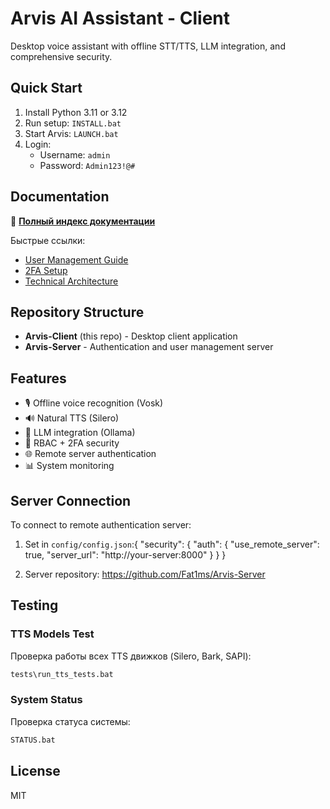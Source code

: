 ﻿# Arvis AI Assistant - Client

Desktop voice assistant with offline STT/TTS, LLM integration, and comprehensive security.

## Quick Start

1. Install Python 3.11 or 3.12
2. Run setup: ```INSTALL.bat```
3. Start Arvis: ```LAUNCH.bat```
4. Login: 
   - Username: ```admin```
   - Password: ```Admin123!@#```

## Documentation

📖 **[Полный индекс документации](docs/INDEX.md)**

Быстрые ссылки:
- [User Management Guide](docs/user-guide/USER_MANAGEMENT_GUIDE.md)
- [2FA Setup](docs/user-guide/USER_GUIDE_2FA.md)
- [Technical Architecture](docs/technical/HYBRID_ARCHITECTURE_DESIGN.md)

## Repository Structure

- **Arvis-Client** (this repo) - Desktop client application
- **Arvis-Server** - Authentication and user management server

## Features

- 🎙️ Offline voice recognition (Vosk)
- 🔊 Natural TTS (Silero)
- 🤖 LLM integration (Ollama)
- 🔐 RBAC + 2FA security
- 🌐 Remote server authentication
- 📊 System monitoring

## Server Connection

To connect to remote authentication server:

1. Set in ```config/config.json```:{
   "security": {
     "auth": {
       "use_remote_server": true,
       "server_url": "http://your-server:8000"
     }
   }
}

2. Server repository: https://github.com/Fat1ms/Arvis-Server

## Testing

### TTS Models Test
Проверка работы всех TTS движков (Silero, Bark, SAPI):
```bash
tests\run_tts_tests.bat
```

### System Status
Проверка статуса системы:
```bash
STATUS.bat
```

## License

MIT
